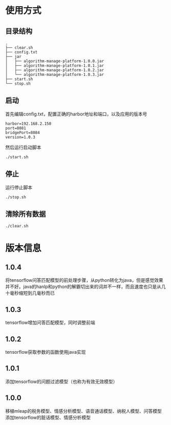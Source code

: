 # 使用方式

## 目录结构

```
.
├── clear.sh
├── config.txt
├── jar
│   ├── algorithm-manage-platform-1.0.0.jar
│   ├── algorithm-manage-platform-1.0.1.jar
│   ├── algorithm-manage-platform-1.0.2.jar
│   └── algorithm-manage-platform-1.0.3.jar
├── start.sh
└── stop.sh
```



## 启动

首先编辑config.txt，配置正确的harbor地址和端口，以及应用的版本号

```
harbor=192.168.2.150
port=8081
bridgePort=8084
version=1.0.3
```

然后运行启动脚本

```
./start.sh
```

## 停止

运行停止脚本

```
./stop.sh
```

## 清除所有数据

```
./clear.sh
```



# 版本信息

## 1.0.4

将tensorflow问答匹配模型的前处理步骤，从python转化为java，但是感觉效果并不好。java的hanlp和python的解霸切出来的词并不一样，而且速度也只是从几十毫秒缩短到几毫秒而已

## 1.0.3

tensorflow增加问答匹配模型，同时调整前端

## 1.0.2

tensorflow获取参数的函数使用java实现

## 1.0.1

添加tensorflow的问题过滤模型（也称为有效无效模型）

## 1.0.0

移植mleap的税务模型、情感分析模型、语音通话模型、纳税人模型、问答模型
添加tensorflow的脏话模型、情感分析模型